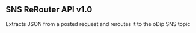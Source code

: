 ## SNS ReRouter API v1.0

Extracts JSON from a posted request and reroutes it to the oDip SNS topic
